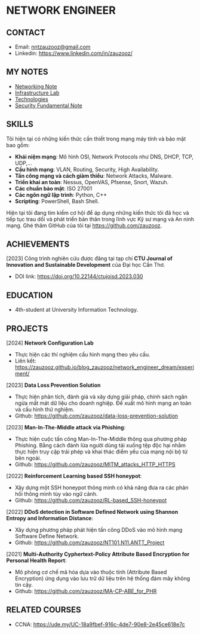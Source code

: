 # NETWORK ENGINEER

## CONTACT

- Email: <nntzauzooz@gmail.com>
- Linkedin: <https://www.linkedin.com/in/zauzooz/>

## MY NOTES

- [Networking Note](./network_engineer_dream/index.md)
- [Infrastructure Lab](./lab/index.md)
- [Technologies](./tech/index.md)
- [Security Fundamental Note](/security_fundamental/index.md)

## SKILLS

Tôi hiện tại có những kiến thức cần thiết trong mạng máy tính và bảo mật bao gồm:

- **Khái niệm mạng**: Mô hình OSI, Network Protocols như DNS, DHCP, TCP, UDP,...
- **Cấu hình mạng**: VLAN, Routing, Security, High Availability.
- **Tấn công mạng và cách giảm thiểu**: Network Attacks, Malware.
- **Triển khai an toàn**: Nessus, OpenVAS, Pfsense, Snort, Wazuh.
- **Các chuẩn bảo mật**: ISO 27001
- **Các ngôn ngữ lập trình**: Python, C++
- **Scripting**: PowerShell, Bash Shell.

Hiện tại tôi đang tìm kiếm cơ hội để áp dụng những kiến thức tôi đã học và tiếp tục trau dồi và phát triển bản thân trong lĩnh vực Kỹ sư mạng và An ninh mạng. Ghé thăm GitHub của tôi tại <https://github.com/zauzooz>.

## ACHIEVEMENTS

[2023] Công trình nghiên cứu được đăng tại tạp chí **CTU Journal of Innovation and Sustainable Development** của Đại học Cần Thơ.

- DOI link: <https://doi.org/10.22144/ctujoisd.2023.030>

## EDUCATION

- 4th-student at University Information Technology.

## PROJECTS

[2024] **Network Configuration Lab**

- Thực hiện các thí nghiệm cấu hình mạng theo yêu cầu.
- Liên kết: <https://zauzooz.github.io/blog_zauzooz/network_engineer_dream/experiment/>

[2023] **Data Loss Prevention Solution**

- Thực hiện phân tích, đánh giá và xây dựng giải pháp, chính sách ngăn ngừa mất mát dữ liệu cho doanh nghiệp. Đề xuất mô hình mạng an toàn và cấu hình thử nghiệm.
- Github: <https://github.com/zauzooz/data-loss-prevention-solution>

[2023] **Man-In-The-Middle attack via Phishing**:

- Thực hiện cuộc tấn công Man-In-The-Middle thông qua phương pháp Phishing. Bằng cách đánh lừa người dùng tải xuống tệp độc hại nhằm thực hiện truy cập trái phép và khai thác điểm yếu của mạng nội bộ từ bên ngoài.
- Github: <https://github.com/zauzooz/MITM_attacks_HTTP_HTTPS>

[2022] **Reinforcement Learning based SSH honeypot**:

- Xây dựng một SSH honeypot thông minh có khả năng đưa ra các phản hồi thông mình tùy vào ngữ cảnh.
- Github: <https://github.com/zauzooz/RL-based_SSH-honeypot>

[2022] **DDoS detection in Software Defined Network using Shannon Entropy and Information Distance**:

- Xây dựng phương pháp phát hiện tấn công DDoS vào mô hình mạng Software Define Network.
- Github: <https://github.com/zauzooz/NT101.N11.ANTT_Project>

[2021] **Multi-Authority Cyphertext-Policy Attribute Based Encryption for Personal Health Report**:

- Mô phỏng cơ chế mã hóa dựa vào thuộc tính (Attribute Based Encryption) ứng dụng vào lưu trữ dữ liệu trên hệ thống đám mây không tin cậy.
- Github: <https://github.com/zauzooz/MA-CP-ABE_for_PHR>

## RELATED COURSES

- CCNA: <https://ude.my/UC-18a9fbef-916c-4de7-90e8-2e45ce618e7c>
